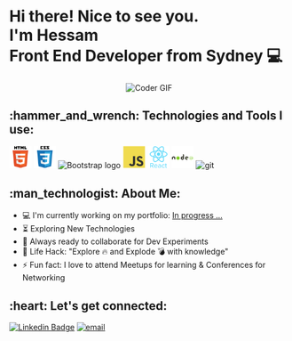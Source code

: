  <!-- Hi there! Feel free to make this your own but don't use my data. Attributions are welcomed --> 


# Hi there! Nice to see you.  <br>I'm Hessam <br> Front End Developer from Sydney :computer:

<abc>
  <p align="center">
   <img align="center" src="https://media0.giphy.com/media/qgQUggAC3Pfv687qPC/giphy.gif?cid=ecf05e47m9akdxbn902rw4ektt7gt4nm5wezmv9oycb7gbxv&rid=giphy.gif&ct=g" alt="Coder GIF" >
    </p>
</abc>


<h2 align="left">:hammer_and_wrench: Technologies and Tools I use:</h2>
<p align="left">
    <img src="https://raw.githubusercontent.com/devicons/devicon/master/icons/html5/html5-original-wordmark.svg" alt="html5" width="40" height="40"/>
    <img src="https://raw.githubusercontent.com/devicons/devicon/master/icons/css3/css3-original-wordmark.svg" alt="css3" width="40" height="40"/>
    <img src="https://v5.getbootstrap.com/docs/5.0/assets/brand/bootstrap-logo-shadow.png" alt="Bootstrap logo"  width="40" height="40">
    <img src="https://raw.githubusercontent.com/devicons/devicon/master/icons/javascript/javascript-original.svg" alt="javascript" width="40" height="40"/> 
    <img src="https://raw.githubusercontent.com/devicons/devicon/master/icons/react/react-original-wordmark.svg" alt="react" width="40" height="40"/>
    <img src="https://raw.githubusercontent.com/devicons/devicon/master/icons/nodejs/nodejs-original-wordmark.svg" alt="nodejs" width="40" height="40"/> 
    <img src="https://www.vectorlogo.zone/logos/git-scm/git-scm-icon.svg" alt="git" width="40" height="40"/>
    </p>
    

<h2 align="left">:man_technologist: About Me:</h2>

- :computer: I'm currently working on my portfolio: <a href="https://hessamimen.github.io" target="_blank">In progress ...</a>
- :hourglass_flowing_sand:  Exploring New Technologies
- :rocket: Always ready to collaborate for Dev Experiments
- :dart: Life Hack: "Explore :fire: and Explode :bomb: with knowledge" 
- :zap: Fun fact: I love to attend Meetups for learning & Conferences for Networking<br>

<h2 align="left">:heart: Let's get connected:</h2>

[![Linkedin Badge](https://img.shields.io/badge/-HessamImen-blue?style=flat-square&logo=Linkedin&logoColor=white&link=https://www.linkedin.com/in/hessam-imen)](https://www.linkedin.com/in/hessam-imen) [![email](https://img.shields.io/static/v1.svg?label=Email&message=Hessam&color=grey&logo=gmail&style=flat&logoColor=white&colorA=critical)](https://www.hessam.imen@gmail.com/)
